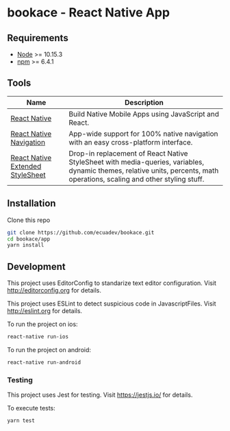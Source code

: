 # bookace - React Native App

## Requirements
- [Node](https://nodejs.org/) >= 10.15.3
- [npm](https://npmjs.com) >= 6.4.1

## Tools
| Name             | Description   |
| -------------- |--------------|
| [React Native](https://facebook.github.io/react-native/) |  Build Native Mobile Apps using JavaScript and React. |
| [React Native Navigation](https://github.com/wix/react-native-navigation) | App-wide support for 100% native navigation with an easy cross-platform interface. |
| [React Native Extended StyleSheet](https://github.com/vitalets/react-native-extended-stylesheet) | Drop-in replacement of React Native StyleSheet with media-queries, variables, dynamic themes, relative units, percents, math operations, scaling and other styling stuff. |

## Installation

Clone this repo

```sh
git clone https://github.com/ecuadev/bookace.git
cd bookace/app
yarn install
```

## Development

This project uses EditorConfig to standarize text editor configuration.
Visit http://editorconfig.org for details.

This project uses ESLint to detect suspicious code in JavascriptFiles.
Visit http://eslint.org for details.

To run the project on ios:
```sh
react-native run-ios
```

To run the project on android:
```sh
react-native run-android
```

### Testing

This project uses Jest for testing.
Visit https://jestjs.io/ for details.

To execute tests:

```bash
yarn test
```
